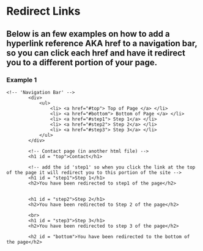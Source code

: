 # Redirect Links

## Below is an few examples on how to add a hyperlink reference AKA href to a navigation bar, so you can click each href and have it redirect you to a different portion of your page.

### Example 1
```
<!-- 'Navigation Bar' -->
		<div>
			<ul>
				<li> <a href="#top"> Top of Page </a> </li>
				<li> <a href="#bottom"> Bottom of Page </a> </li>
				<li> <a href="#step1"> Step 1</a> </li>
				<li> <a href="#step2"> Step 2</a> </li>
				<li> <a href="#step3"> Step 3</a> </li>
			</ul>
		</div>
		
		<!-- Contact page (in another html file) -->
		<h1 id = "top">Contact</h1>

		<!-- add the id 'step1' so when you click the link at the top of the page it will redirect you to this portion of the site -->
		<h1 id = "step1">Step 1</h1>
		<h2>You have been redirected to step1 of the page</h2>
		
		
		<h1 id = "step2">Step 2</h1>
		<h2>You have been redirected to Step 2 of the page</h2>

		<br>
		<h1 id = "step3">Step 3</h1>
		<h2>You have been redirected to step 3 of the page</h2>
	
		<h2 id = "bottom">You have been redirected to the bottom of the page</h2>
```

